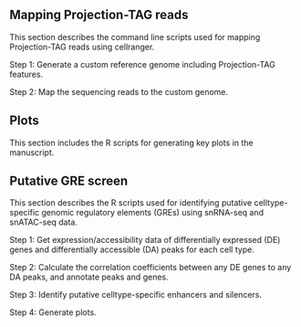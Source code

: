 ## Mapping Projection-TAG reads
This section describes the command line scripts used for mapping Projection-TAG reads using cellranger.

Step 1: Generate a custom reference genome including Projection-TAG features.

Step 2: Map the sequencing reads to the custom genome.


## Plots
This section includes the R scripts for generating key plots in the manuscript.


## Putative GRE screen
This section describes the R scripts used for identifying putative celltype-specific genomic regulatory elements (GREs) using snRNA-seq and snATAC-seq data.

Step 1: Get expression/accessibility data of differentially expressed (DE) genes and differentially accessible (DA) peaks for each cell type.

Step 2: Calculate the correlation coefficients between any DE genes to any DA peaks, and annotate peaks and genes.

Step 3: Identify putative celltype-specific enhancers and silencers.

Step 4: Generate plots.
